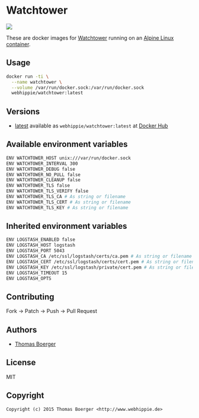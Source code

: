 # Watchtower

[![](https://badge.imagelayers.io/webhippie/watchtower:latest.svg)](https://imagelayers.io/?images=webhippie/watchtower:latest 'Get your own badge on imagelayers.io')

These are docker images for [Watchtower](https://github.com/CenturyLinkLabs/watchtower) running on an
[Alpine Linux container](https://registry.hub.docker.com/u/webhippie/alpine/).


## Usage

```bash
docker run -ti \
  --name watchtower \
  --volume /var/run/docker.sock:/var/run/docker.sock
  webhippie/watchtower:latest
```


## Versions

* [latest](https://github.com/dockhippie/watchtower/tree/master)
  available as ```webhippie/watchtower:latest``` at
  [Docker Hub](https://registry.hub.docker.com/u/webhippie/watchtower/)


## Available environment variables

```bash
ENV WATCHTOWER_HOST unix:///var/run/docker.sock
ENV WATCHTOWER_INTERVAL 300
ENV WATCHTOWER_DEBUG false
ENV WATCHTOWER_NO_PULL false
ENV WATCHTOWER_CLEANUP false
ENV WATCHTOWER_TLS false
ENV WATCHTOWER_TLS_VERIFY false
ENV WATCHTOWER_TLS_CA # As string or filename
ENV WATCHTOWER_TLS_CERT # As string or filename
ENV WATCHTOWER_TLS_KEY # As string or filename
```


## Inherited environment variables

```bash
ENV LOGSTASH_ENABLED false
ENV LOGSTASH_HOST logstash
ENV LOGSTASH_PORT 5043
ENV LOGSTASH_CA /etc/ssl/logstash/certs/ca.pem # As string or filename
ENV LOGSTASH_CERT /etc/ssl/logstash/certs/cert.pem # As string or filename
ENV LOGSTASH_KEY /etc/ssl/logstash/private/cert.pem # As string or filename
ENV LOGSTASH_TIMEOUT 15
ENV LOGSTASH_OPTS
```


## Contributing

Fork -> Patch -> Push -> Pull Request


## Authors

* [Thomas Boerger](https://github.com/tboerger)


## License

MIT


## Copyright

```
Copyright (c) 2015 Thomas Boerger <http://www.webhippie.de>
```
